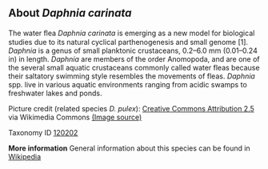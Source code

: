 **About *Daphnia carinata***
-------------------------

The water ﬂea *Daphnia carinata* is emerging as a new model for biological studies due to its natural cyclical parthenogenesis and small genome [1]. 
*Daphnia* is a genus of small planktonic crustaceans, 0.2–6.0 mm (0.01–0.24 in) in length. *Daphnia* are members of the order Anomopoda, and are one of 
the several small aquatic crustaceans commonly called water fleas because their saltatory swimming style resembles the movements of fleas. 
*Daphnia* spp. live in various aquatic environments ranging from acidic swamps to freshwater lakes and ponds.

Picture credit (related species *D. pulex*): [Creative Commons Attribution 2.5](https://creativecommons.org/licenses/by/2.5) via Wikimedia Commons [(Image source)](https://en.wikipedia.org/wiki/File:Daphnia_pulex.png)

Taxonomy ID [120202](https://www.uniprot.org/taxonomy/120202)

**More information**
General information about this species can be found in [Wikipedia](https://en.wikipedia.org/wiki/Daphnia)
